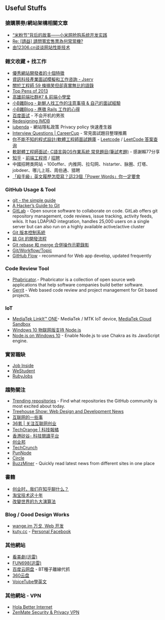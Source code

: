 ## Useful Stuffs

### 搶購票劵/網站架構相關文章

* [“米粉节”背后的故事——小米网抢购系统开发实践](http://www.csdn.net/article/2014-11-07/2822545)
* [Re: [請益] 請問寬宏售票為何常當機?](https://www.ptt.cc/bbs/Soft_Job/M.1420586522.A.8FF.html)
* [由12306.cn谈谈网站性能技术](http://coolshell.cn/articles/6470.html)

### 雜文收藏 + 找工作

* [優秀網站開發者的十個特徵](http://www.inside.com.tw/2014/02/19/10-signs-that-you-are-an-awesome-web-developer)
* [資訊科技產業面試模擬和工作咨詢 - Jserv](http://wiki.csie.ncku.edu.tw/embedded/rehearsal)
* [關於工程師 59 條搞笑但卻真實無比的語錄](http://www.inside.com.tw/2013/12/20/59-hilarious-but-true-programming-quotes-for-software-developers)
* [Top Pens of 2013](http://codepen.io/2013/popular)
* [高雄前端社群#7 & 前端小學堂](https://docs.google.com/presentation/d/1994aiVagPhMsur4wIr-F3IbeL3q7MDxSdEqfX3Gp9-E/edit#slide=id.g2a346af50_54)
* [小B雜Blog - 新鮮人找工作的注意事項 & 自己的面試經驗](http://littlebmix.blogspot.tw/2011/09/blog-post.html)
* [小B雜Blog - 應徵 Rails 工作的心得](http://ascendbruce.logdown.com/posts/178895-my-experience-on-applying-rails-jobs)
* [百度面试](http://studentdeng.github.io/blog/2014/02/11/baidu-interview/) - 不会开机的男孩
* [Redesigning IMDB](https://medium.com/p/2e9e865dd83)
* [iubenda](http://www.iubenda.com/en) - 網站隱私政策 Privacy policy 快速產生器
* [Interview Questions | CareerCup](http://www.careercup.com/page) - 常見面試題目整理推薦
* [你不能不知的程式設計/軟體工程師面試題庫](http://evonwritingworkshop.blogspot.tw/2014/08/computer-science-interview.html) - [Leetcode](https://oj.leetcode.com/problems/) / [LeetCode 答案查询](http://www.ninechapter.com/solutions/)
* [軟韌體工程師面試- C語言與OS作業系統 常見題目(筆試考題)](http://eeepage.info/interview-c/) - 感謝賴77分享
* [知乎](http://www.zhihu.com/) - [前端工程师](http://www.zhihu.com/topic/19573936) / [招聘](http://www.zhihu.com/topic/19578758)
* 中國招聘类网站 - 100offer、内推网、拉勾网、histarter、脉圈、灯塔、jobdeer、哪儿上班、周伯通、猎聘
* [「殺手級」英文履歷怎麼寫？這23個「Power Words」你一定要會](http://www.thenewslens.com/post/137838/)

### GitHub Usage & Tool

* [git - the simple guide](http://rogerdudler.github.io/git-guide/)
* [A Hacker’s Guide to Git](https://wildlyinaccurate.com/a-hackers-guide-to-git)
* [GitLab](https://about.gitlab.com/) - Open source software to collaborate on code. GitLab offers git repository management, code reviews, issue tracking, activity feeds, wikis. It has LDAP/AD integration, handles 25,000 users on a single server but can also run on a highly available active/active cluster
* [Git 版本控制系統](http://ihower.tw/git/)
* [談 Git 的開發流程](http://ihower.tw/blog/archives/7798)
* [Git rebase 和 merge 合併操作示範錄影](http://ihower.tw/blog/archives/6704)
* [Git/Workflow/Topic](http://public.kitware.com/Wiki/Git/Workflow/Topic)
* [GitHub Flow](https://guides.github.com/introduction/flow/index.html) - recommand for Web app develop, updated frequently

### Code Review Tool

* [Phabricator](http://phabricator.org/).- Phabricator is a collection of open source web applications that help software companies build better software.
* [Gerrit](https://code.google.com/p/gerrit/) - Web based code review and project management for Git based projects.

### IoT

* [MediaTek LinkIt™ ONE](https://labs.mediatek.com/site/global/developer_tools/mediatek_linkit/whatis_linkit/index.gsp)- MediaTek / MTK IoT device, [MediaTek Cloud Sandbox](https://mcs.mediatek.com/)
* [Windows 10 物联网版支持 Node.js](http://livesino.net/archives/8474.live)
* [Node.js on Windows 10](https://github.com/Microsoft/node) - Enable Node.js to use Chakra as its JavaScript engine.

### 實習職缺

* [Job Inside](http://jobs.inside.com.tw/)
* [WeStudent](http://we-student.com/)
* [RubyJobs](http://jobs.ruby.tw/)

### 趨勢關注

* [Trending repositories](https://github.com/trending) - Find what repositories the GitHub community is most excited about today.
* [Treehouse Show: Web Design and Development News](https://www.youtube.com/playlist?list=PLFDA5B0CD72326128)
* [互联网的一些事](http://www.yixieshi.com/)
* [36氪 | 关注互联网创业](http://www.36kr.com/)
* [TechOrange | 科技報橘](http://techorange.com/)
* [香港矽谷- 科技閱讀平台](http://www.hksilicon.com/kb/)
* [创业邦](http://www.cyzone.cn/)
* [TechCrunch](http://techcrunch.com/)
* [PunNode](http://punnode.com/)
* [Circle](https://www.facebook.com/circle.tw)
* [BuzzMiner](http://buzzminer.co/) - Quickly read latest news from different sites in one place


### 書籍

* [创业时，我们在知乎聊什么？](http://book.douban.com/subject/25800616/)
* [淘宝技术这十年](http://book.douban.com/subject/24335672/)
* [改變世界的九大演算法](http://www.books.com.tw/products/0010644994)

### Blog / Good Design Works

* [wange.im 万戈, Web 开发](http://wange.im/)
* [kuty.cc](http://kytu.cc/works/) - [Personal Facebook](https://www.facebook.com/kytu800)

### 其他網站

* [看美劇(迅雷)](http://kanmeiju.net/)
* [FUN698(迅雷)](http://www.fun698.com/)
* [百度云网盘](http://pan.baidu.com/) - BT種子離線代抓
* [360云盘](http://yunpan.360.cn/)
* [VoiceTube學英文](http://voicetube.tw/)

### 其他網站 - VPN

* [Hola Better Internet](https://chrome.google.com/webstore/detail/hola-better-internet/gkojfkhlekighikafcpjkiklfbnlmeio)
* [ZenMate Security & Privacy VPN](https://chrome.google.com/webstore/detail/zenmate-security-privacy/fdcgdnkidjaadafnichfpabhfomcebme)
